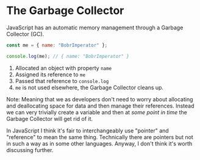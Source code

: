 # The Garbage Collector

JavaScript has an automatic memory management through a Garbage Collector (GC).

```js
const me = { name: "BobrImperator" };

console.log(me); // { name: "BobrImperator" }
```

1. Allocated an object with property `name`
2. Assigned its reference to `me`
3. Passed that reference to `console.log`
4. `me` is not used elsewhere, the Garbage Collector cleans up.

Note:
Meaning that we as developers don't need to worry about allocating and deallocating space for data and then manage their references.
Instead we can very trivially create a variable and then at *some point in time* the Garbage Collector will get rid of it.

In JavaScript I think it's fair to interchangeably use "pointer" and "reference" to mean the same thing.
Technically there are pointers but not in such a way as in some other languages.
Anyway, I don't think it's worth discussing further.
